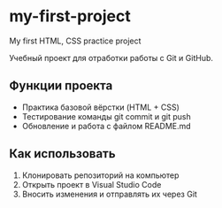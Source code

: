 # my-first-project
My first HTML, CSS practice project

Учебный проект для отработки работы с Git и GitHub.

## Функции проекта
- Практика базовой вёрстки (HTML + CSS)
- Тестирование команды git commit и git push
- Обновление и работа с файлом README.md

## Как использовать
1. Клонировать репозиторий на компьютер
2. Открыть проект в Visual Studio Code
3. Вносить изменения и отправлять их через Git
